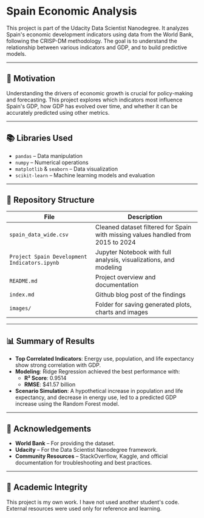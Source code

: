 # Spain Economic Analysis

This project is part of the Udacity Data Scientist Nanodegree. It analyzes Spain's economic development indicators using data from the World Bank, following the CRISP-DM methodology. The goal is to understand the relationship between various indicators and GDP, and to build predictive models.

---

## 📌 Motivation

Understanding the drivers of economic growth is crucial for policy-making and forecasting. This project explores which indicators most influence Spain's GDP, how GDP has evolved over time, and whether it can be accurately predicted using other metrics.

---

## 📚 Libraries Used

- `pandas` – Data manipulation
- `numpy` – Numerical operations
- `matplotlib` & `seaborn` – Data visualization
- `scikit-learn` – Machine learning models and evaluation
---

## 📁 Repository Structure

| File | Description |
|------|-------------|
| `spain_data_wide.csv` | Cleaned dataset filtered for Spain with missing values handled from 2015 to 2024|
| `Project Spain Development Indicators.ipynb` | Jupyter Notebook with full analysis, visualizations, and modeling |
| `README.md` | Project overview and documentation |
| `index.md` | Github blog post of the findings |
| `images/` | Folder for saving generated plots, charts and images|

---

## 📊 Summary of Results

- **Top Correlated Indicators**: Energy use, population, and life expectancy show strong correlation with GDP.
- **Modeling**: Ridge Regression achieved the best performance with:
  - **R² Score**: 0.9514
  - **RMSE**: \$41.57 billion
- **Scenario Simulation**: A hypothetical increase in population and life expectancy, and decrease in energy use, led to a predicted GDP increase using the Random Forest model.

---

## 🙏 Acknowledgements

- **World Bank** – For providing the dataset.
- **Udacity** – For the Data Scientist Nanodegree framework.
- **Community Resources** – StackOverflow, Kaggle, and official documentation for troubleshooting and best practices.

---

## 🚫 Academic Integrity

This project is my own work. I have not used another student's code. External resources were used only for reference and learning.

